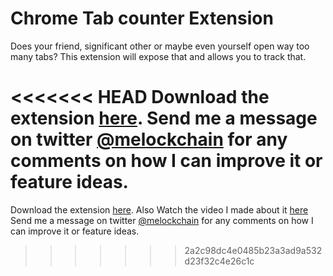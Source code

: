 # Chrome Tab counter Extension
Does your friend, significant other or maybe even yourself open way too many tabs? This extension will expose that and allows you to track that.

<<<<<<< HEAD
Download the extension [here](https://chrome.google.com/webstore/detail/tabcounter/hocnnbmipielnggchdgobnliemdgpmai).
Send me a message on twitter [@melockchain](https://twitter.com/melockchain) for any comments on how I can improve it or feature ideas.
=======
Download the extension [here](https://google.com). Also Watch the video I made about it [here](https://www.youtube.com/watch?v=MbRExj62u9s&t=461s)
Send me a message on twitter [@melockchain](https://twitter.com/melockchain) for any comments on how I can improve it or feature ideas.
>>>>>>> 2a2c98dc4e0485b23a3ad9a532d23f32c4e26c1c
